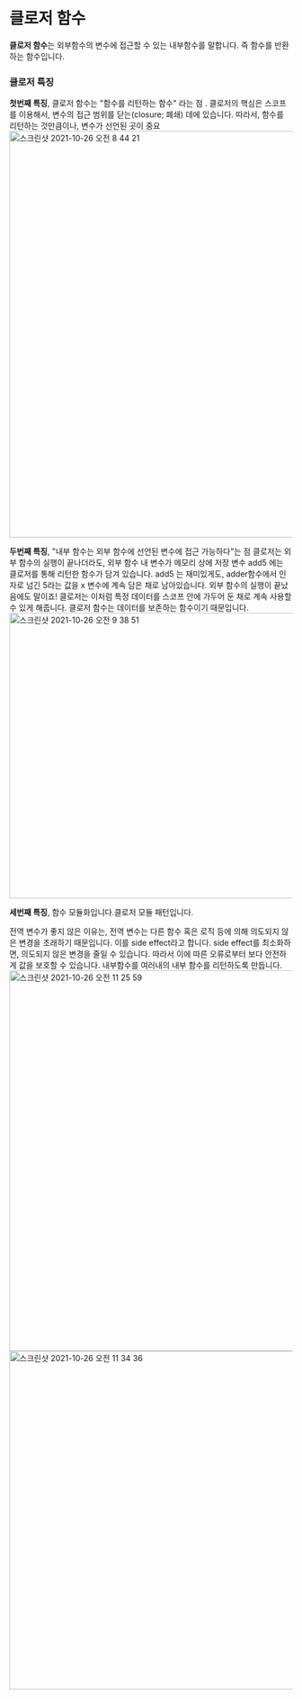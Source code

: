 
# 클로저 함수
**클로저 함수**는 외부함수의 변수에 접근할 수 있는 내부함수를 말합니다.
즉 함수를 반환하는 함수입니다. 

### 클로저 특징

**첫번째 특징**, 클로저 함수는 "함수를 리턴하는 함수" 라는 점
. 클로저의 핵심은 스코프를 이용해서, 변수의 접근 범위를 닫는(closure; 폐쇄) 데에 있습니다. 따라서, 함수를 리턴하는 것만큼이나, 변수가 선언된 곳이 중요
<img width="722" alt="스크린샷 2021-10-26 오전 8 44 21" src="https://user-images.githubusercontent.com/80687195/139087987-7b506df7-b7f1-40a2-9ee4-3aeaf1e0110f.png">


**두번째 특징**, "내부 함수는 외부 함수에 선언된 변수에 접근 가능하다"는 점
클로저는 외부 함수의 실행이 끝나더라도, 외부 함수 내 변수가 메모리 상에 저장
변수 add5 에는 클로저를 통해 리턴한 함수가 담겨 있습니다. add5 는 재미있게도, adder함수에서 인자로 넘긴 5라는 값을 x 변수에 계속 담은 채로 남아있습니다. 외부 함수의 실행이 끝났음에도 말이죠! 
클로저는 이처럼 특정 데이터를 스코프 안에 가두어 둔 채로 계속 사용할 수 있게 해줍니다.
클로저 함수는 데이터를 보존하는 함수이기 때문입니다.
<img width="507" alt="스크린샷 2021-10-26 오전 9 38 51" src="https://user-images.githubusercontent.com/80687195/139088085-835204e5-91d0-47f9-8f98-28443bad232d.png">


**세번째 특징**, 함수 모듈화입니다.클로저 모듈 패턴입니다. 

전역 변수가 좋지 않은 이유는, 전역 변수는 다른 함수 혹은 로직 등에 의해 의도되지 않은 변경을 초래하기 때문입니다. 이를 side effect라고 합니다. side effect를 최소화하면, 의도되지 않은 변경을 줄일 수 있습니다. 따라서 이에 따른 오류로부터 보다 안전하게 값을 보호할 수 있습니다. 
내부함수를 여러내의 내부 함수를 리턴하도록 만듭니다. 
<img width="676" alt="스크린샷 2021-10-26 오전 11 25 59" src="https://user-images.githubusercontent.com/80687195/139088192-beef54e0-ca66-4e52-aca9-aa885c931792.png">
<img width="601" alt="스크린샷 2021-10-26 오전 11 34 36" src="https://user-images.githubusercontent.com/80687195/139088233-2cd55fc1-83a1-421a-ae00-ce63f8cb9d6b.png">
